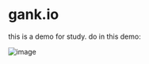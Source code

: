 # gank.io
this is a demo for study. 
do in this demo:

![image](https://github.com/blueskywang/gank.io/blob/master/first.gif?raw=true)
